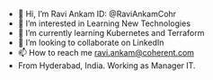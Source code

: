 - 👋 Hi, I’m Ravi Ankam ID: @RaviAnkamCohr
- 👀 I’m interested in Learning New Technologies
- 🌱 I’m currently learning Kubernetes and Terraform
- 💞️ I’m looking to collaborate on LinkedIn
- 📫 How to reach me ravi.ankam@coherent.com
- From Hyderabad, India. Working as Manager IT.

<!---
RaviAnkamCohr/RaviAnkamCohr is a ✨ special ✨ repository because its `README.md` (this file) appears on your GitHub profile.
You can click the Preview link to take a look at your changes.
--->
